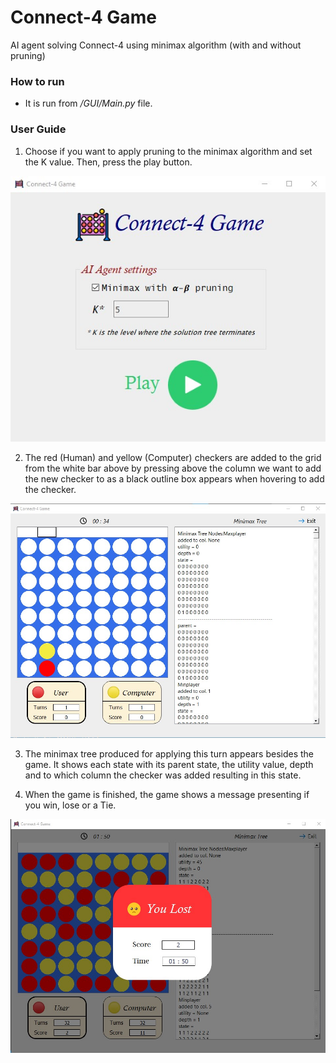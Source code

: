 # Connect-4 Game
AI agent solving Connect-4 using minimax algorithm (with and without pruning)

### How to run
- It is run from */GUI/Main.py* file. 

### User Guide
1. Choose if you want to apply pruning to the minimax algorithm and set the K value.
Then, press the play button.

![Main](/Images/Main.jpg)

2. The red (Human) and yellow (Computer) checkers are added to the grid from the
white bar above by pressing above the column we want to add the new checker to
as a black outline box appears when hovering to add the checker.

![Game](/Images/Game.jpg)

3. The minimax tree produced for applying this turn appears besides the game. It
shows each state with its parent state, the utility value, depth and to which column
the checker was added resulting in this state.

4. When the game is finished, the game shows a message presenting if you win, lose or
a Tie.

![EndGame](/Images/Lose.jpg)
